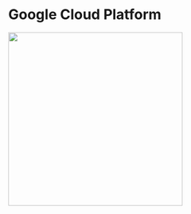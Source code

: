 # Google Cloud Platform

<img src="https://images.techhive.com/images/article/2014/08/google-cloud-platform-100371436-large.idge.png" width="350px">
